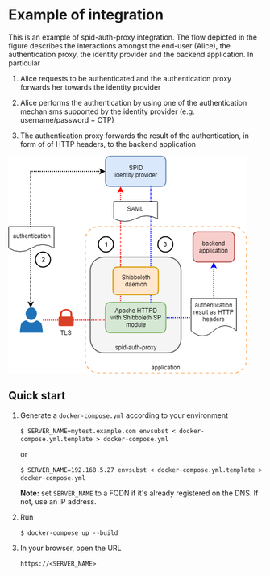 # Example of integration

This is an example of spid-auth-proxy integration. The flow depicted in the
figure describes the interactions amongst the end-user (Alice), the
authentication proxy, the identity provider and the backend application.
In particular

1.  Alice requests to be authenticated and the authentication proxy forwards her
    towards the identity provider

2.  Alice performs the authentication by using one of the authentication
    mechanisms supported by the identity provider (e.g. username/password + OTP)

3.  The authentication proxy forwards the result of the authentication, in form
    of of HTTP headers, to the backend application

![integration](./images/integration.png)

## Quick start

1.  Generate a `docker-compose.yml` according to your environment

        $ SERVER_NAME=mytest.example.com envsubst < docker-compose.yml.template > docker-compose.yml

    or

        $ SERVER_NAME=192.168.5.27 envsubst < docker-compose.yml.template > docker-compose.yml

    **Note:** set `SERVER_NAME` to a FQDN if it's already registered on the
    DNS. If not, use an IP address.

2.  Run

        $ docker-compose up --build

3.  In your browser, open the URL

        https://<SERVER_NAME>
